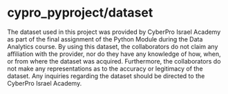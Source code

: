 # cypro_pyproject/dataset
The dataset used in this project was provided by CyberPro Israel Academy as part of the final assignment of the Python Module during the Data Analytics course. By using this dataset, the collaborators do not claim any affiliation with the provider, nor do they have any knowledge of how, when, or from where the dataset was acquired. Furthermore, the collaborators do not make any representations as to the accuracy or legitimacy of the dataset. Any inquiries regarding the dataset should be directed to the CyberPro Israel Academy.
